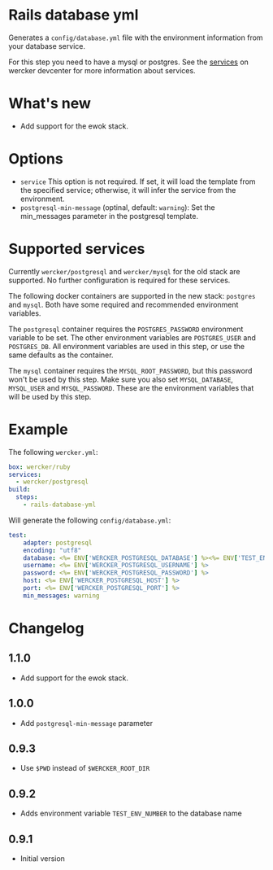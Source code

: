 # Rails database yml

Generates a `config/database.yml` file with the environment information from
your database service.

For this step you need to have a mysql or postgres. See the
[services](http://devcenter.wercker.com/learn/wercker-yml/02_sections.html#services)
on wercker devcenter for more information about services.

# What's new

- Add support for the ewok stack.

# Options

- `service` This option is not required. If set, it will load the template from
the specified service; otherwise, it will infer the service from the
environment.
- `postgresql-min-message` (optinal, default: `warning`): Set the min_messages
parameter in the postgresql template.

# Supported services

Currently `wercker/postgresql` and `wercker/mysql` for the old stack are
supported. No further configuration is required for these services.

The following docker containers are supported in the new stack: `postgres` and
`mysql`. Both have some required and recommended environment variables.

The `postgresql` container requires the `POSTGRES_PASSWORD` environment variable
to be set. The other environment variables are `POSTGRES_USER` and
`POSTGRES_DB`. All environment variables are used in this step, or use the same
defaults as the container.

The `mysql` container requires the `MYSQL_ROOT_PASSWORD`, but this password
won't be used by this step. Make sure you also set `MYSQL_DATABASE`,
`MYSQL_USER` and `MYSQL_PASSWORD`. These are the environment variables that will
be used by this step.

# Example

The following `wercker.yml`:

``` yaml
box: wercker/ruby
services:
  - wercker/postgresql
build:
  steps:
    - rails-database-yml
```

Will generate the following `config/database.yml`:

``` yaml
test:
    adapter: postgresql
    encoding: "utf8"
    database: <%= ENV['WERCKER_POSTGRESQL_DATABASE'] %><%= ENV['TEST_ENV_NUMBER'] %>
    username: <%= ENV['WERCKER_POSTGRESQL_USERNAME'] %>
    password: <%= ENV['WERCKER_POSTGRESQL_PASSWORD'] %>
    host: <%= ENV['WERCKER_POSTGRESQL_HOST'] %>
    port: <%= ENV['WERCKER_POSTGRESQL_PORT'] %>
    min_messages: warning
```

# Changelog

## 1.1.0

- Add support for the ewok stack.

## 1.0.0

- Add `postgresql-min-message` parameter

## 0.9.3

- Use `$PWD` instead of `$WERCKER_ROOT_DIR`

## 0.9.2

- Adds environment variable `TEST_ENV_NUMBER` to the database name

## 0.9.1

- Initial version
